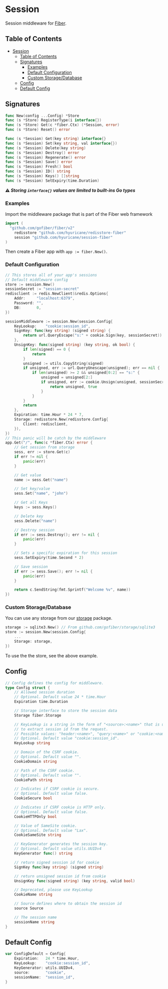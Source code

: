 # Session

Session middleware for [Fiber](https://github.com/gofiber/fiber).

## Table of Contents

- [Session](#session)
	- [Table of Contents](#table-of-contents)
	- [Signatures](#signatures)
		- [Examples](#examples)
		- [Default Configuration](#default-configuration)
		- [Custom Storage/Database](#custom-storagedatabase)
	- [Config](#config)
	- [Default Config](#default-config)

## Signatures

```go
func New(config ...Config) *Store
func (s *Store) RegisterType(i interface{})
func (s *Store) Get(c *fiber.Ctx) (*Session, error)
func (s *Store) Reset() error

func (s *Session) Get(key string) interface{}
func (s *Session) Set(key string, val interface{})
func (s *Session) Delete(key string)
func (s *Session) Destroy() error
func (s *Session) Regenerate() error
func (s *Session) Save() error
func (s *Session) Fresh() bool
func (s *Session) ID() string
func (s *Session) Keys() []string
func (s *Session) SetExpiry(time.Duration) 
```

**⚠ _Storing `interface{}` values are limited to built-ins Go types_**

### Examples
Import the middleware package that is part of the Fiber web framework
```go
import (
  "github.com/gofiber/fiber/v2"
	redisstore "github.com/hyuricane/redisstore-fiber"
	session "github.com/hyuricane/session-fiber"
)
```

Then create a Fiber app with `app := fiber.New()`.

### Default Configuration

```go
// This stores all of your app's sessions
// Default middleware config
store := session.New()
sessionSecret := "session-secret"
redisclient := redis.NewClient(&redis.Options{
	Addr:     "localhost:6379",
	Password: "",
	DB:       0,
})

sessionMiddleware := session.New(session.Config{
	KeyLookup:    "cookie:session_id",
	SignKey: func(key string) (signed string) {
		return url.QueryEscape("s:" + cookie.Sign(key, sessionSecret))
	},
	UnsignKey: func(signed string) (key string, ok bool) {
		if len(signed) == 0 {
			return
		}
		unsigned := utils.CopyString(signed)
		if unsigned, err := url.QueryUnescape(unsigned); err == nil {
			if len(unsigned) >= 2 && unsigned[0:2] == "s:" {
				unsigned = unsigned[2:]
				if unsigned, err := cookie.Unsign(unsigned, sessionSecret); err == nil {
					return unsigned, true
				}
			}
		}
		return
	},
	Expiration: time.Hour * 24 * 7,
	Storage: redisstore.New(redisstore.Config{
		Client: redisclient,
	}),
})
// This panic will be catch by the middleware
app.Get("/", func(c *fiber.Ctx) error {
	// Get session from storage
	sess, err := store.Get(c)
	if err != nil {
		panic(err)
	}

	// Get value
	name := sess.Get("name")

	// Set key/value
	sess.Set("name", "john")

	// Get all Keys
	keys := sess.Keys()

	// Delete key
	sess.Delete("name")

	// Destroy session
	if err := sess.Destroy(); err != nil {
		panic(err)
	}

	// Sets a specific expiration for this session
	sess.SetExpiry(time.Second * 2)

	// Save session
	if err := sess.Save(); err != nil {
		panic(err)
	}

	return c.SendString(fmt.Sprintf("Welcome %v", name))
})
```

### Custom Storage/Database

You can use any storage from our [storage](https://github.com/gofiber/storage/) package.

```go
storage := sqlite3.New() // From github.com/gofiber/storage/sqlite3
store := session.New(session.Config{
	...
	Storage: storage,
})
```

To use the the store, see the above example.

## Config

```go
// Config defines the config for middleware.
type Config struct {
	// Allowed session duration
	// Optional. Default value 24 * time.Hour
	Expiration time.Duration

	// Storage interface to store the session data
	Storage fiber.Storage

	// KeyLookup is a string in the form of "<source>:<name>" that is used
	// to extract session id from the request.
	// Possible values: "header:<name>", "query:<name>" or "cookie:<name>"
	// Optional. Default value "cookie:session_id".
	KeyLookup string

	// Domain of the CSRF cookie.
	// Optional. Default value "".
	CookieDomain string

	// Path of the CSRF cookie.
	// Optional. Default value "".
	CookiePath string

	// Indicates if CSRF cookie is secure.
	// Optional. Default value false.
	CookieSecure bool

	// Indicates if CSRF cookie is HTTP only.
	// Optional. Default value false.
	CookieHTTPOnly bool

	// Value of SameSite cookie.
	// Optional. Default value "Lax".
	CookieSameSite string

	// KeyGenerator generates the session key.
	// Optional. Default value utils.UUIDv4
	KeyGenerator func() string

	// return signed session id for cookie
	SignKey func(key string) (signed string)

	// return unsigned session id from cookie
	UnsignKey func(signed string) (key string, valid bool)

	// Deprecated, please use KeyLookup
	CookieName string

	// Source defines where to obtain the session id
	source Source

	// The session name
	sessionName string
}
```

## Default Config

```go
var ConfigDefault = Config{
	Expiration:   24 * time.Hour,
	KeyLookup:    "cookie:session_id",
	KeyGenerator: utils.UUIDv4,
	source:       "cookie",
	sessionName:  "session_id",
}
```
